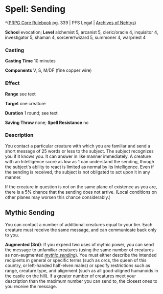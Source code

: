 # Spell: Sending

^([PRPG Core Rulebook][ss-sending] pg. 339 | PFS Legal | [Archives of Nehtys][sn-sending])

**School** evocation; **Level** alchemist 5, arcanist 5, cleric/oracle 4, inquisitor 4, investigator 5, shaman 4, sorcerer/wizard 5, summoner 4, warpriest 4

### Casting

**Casting Time** 10 minutes  

**Components** V, S, M/DF (fine copper wire)

### Effect

**Range** see text  

**Target** one creature  

**Duration** 1 round; see text  

**Saving Throw** none; **Spell Resistance** no

### Description

You contact a particular creature with which you are familiar and send a short message of 25 words or less to the subject. The subject recognizes you if it knows you. It can answer in like manner immediately. A creature with an Intelligence score as low as 1 can understand the sending, though the subject's ability to react is limited as normal by its Intelligence. Even if the sending is received, the subject is not obligated to act upon it in any manner.  

If the creature in question is not on the same plane of existence as you are, there is a 5% chance that the sending does not arrive. (Local conditions on other planes may worsen this chance considerably.)

## Mythic Sending

You can contact a number of additional creatures equal to your tier. Each creature must receive the same message, and can communicate back only to you.   

**Augmented (3rd)**: If you expend two uses of mythic power, you can send the message to unfamiliar creatures (using the same number of creatures as non-augmented _[mythic sending]_). You must either describe the intended recipients in general or specific terms (such as orcs, the queen of this country, or left-handed half-elven males) or specify restrictions such as range, creature type, and alignment (such as all good-aligned humanoids in the castle on the hill). If a greater number of creatures meet your description than the maximum number you can send to, the closest ones to you receive the message.

[ss-sending]: http://paizo.com/pathfinderRPG/v57
[sn-sending]: http://www.archivesofnethys.com/SpellDisplay.aspx?ItemName=Sending
[mythic sending]: http://www.archivesofnethys.com/SpellDisplay.aspx?ItemName=mythic%20sending